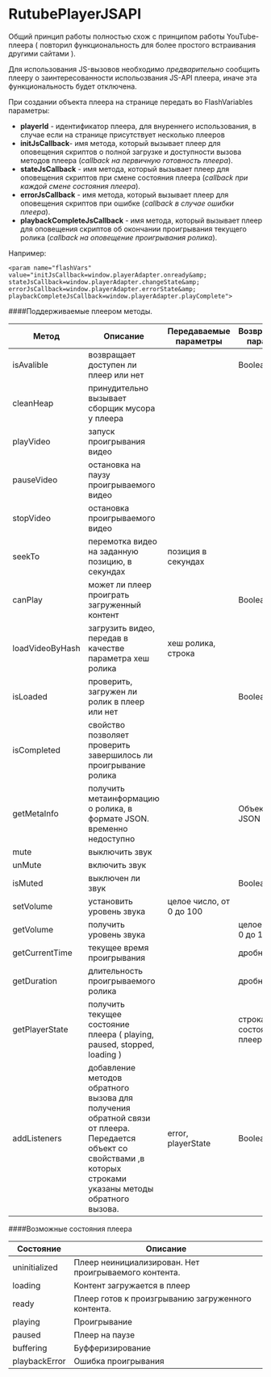 RutubePlayerJSAPI
=================

Общий принцип работы полностью схож с принципом работы YouTube-плеера ( повторил функциональность для более простого встраивания другими сайтами ).

Для использования JS-вызовов необходимо *предварительно* сообщить плееру о заинтересованности испольозвания JS-API плеера, иначе эта функциональность будет отключена.

При создании объекта плеера на странице передать во FlashVariables параметры:

- **playerId** - идентификатор плеера, для внуреннего использования, в случае если на странице присутствует несколько плееров
- **initJsCallback**- имя метода, который вызывает плеер для оповещения скриптов о полной загрузке и доступности вызова методов плеера (*callback на первичную готовность плеера*).
- **stateJsCallback** - имя метода, который вызывает плеер для оповещения скриптов при смене состояния плеера (*callback при каждой смене состояния плеера*).
- **errorJsCallback** - имя метода, который вызывает плеер для оповещения скриптов при ошибке (*callback в случае ошибки плеера*).
- **playbackCompleteJsCallback** - имя метода, который вызывает плеер для оповещения скриптов об окончании проигрывания текущего ролика (*callback на оповещение проигрывания ролика*).

Например:

```
<param name="flashVars" value="initJsCallback=window.playerAdapter.onready&amp;
stateJsCallback=window.playerAdapter.changeState&amp;
errorJsCallback=window.playerAdapter.errorState&amp;
playbackCompleteJsCallback=window.playerAdapter.playComplete">
```


####Поддерживаемые плеером методы.

Метод | Описание | Передаваемые параметры | Возвращаемые параметры |
------------ | ------------- | ------------ |------------ |
isAvalible| возвращает доступен ли плеер или нет | |Boolean |
cleanHeap| принудительно вызывает сборщик мусора у плеера | | |
playVideo| запуск проигрывания видео | | |
pauseVideo| остановка на паузу проигрываемого видео | | |
stopVideo| остановка проигрываемого видео | | |
seekTo| перемотка видео на заданную позицию, в секундах | позиция в секундах | |
canPlay| может ли плеер проиграть загруженный контент | | Boolean |
loadVideoByHash| загрузить видео, передав в качестве параметра хеш ролика | хеш ролика, строка | |
isLoaded| проверить, загружен ли ролик в плеер или нет | | Boolean |
isCompleted| свойство позволяет проверить завершилось ли проигрывание ролика | | |
getMetaInfo| получить метаинформацию о ролика, в формате JSON. временно недоступно | | Объект в виде JSON |
mute| выключить звук | | |
unMute| включить звук | | |
isMuted| выключен ли звук | | Boolean |
setVolume| установить уровень звука | целое число, от 0 до 100 | |
getVolume| получить уровень звука | | целое число, от 0 до 100 |
getCurrentTime| текущее время проигрывания | | дробное число |
getDuration| длительность проигрываемого ролика | | дробное число |
getPlayerState| получить текущее состояние плеера ( playing, paused, stopped, loading ) | | строка-состояние плеера |
addListeners| добавление методов обратного вызова для получения обратной связи от плеера. Передается объект со свойствами ,в которых строками указаны методы обратного вызова. | error, playerState | Boolean |


####Возможные состояния плеера

Состояние | Описание |
----|-----|
uninitialized |Плеер неинициализирован. Нет проигрываемого контента. |
loading|Контент загружается в плеер|
ready|Плеер готов к произгрыванию загруженного контента.|
playing|Проигрывание|
paused|Плеер на паузе|
buffering|Буфферизирование|
playbackError|Ошибка проигрывания|


 
 
 
 
